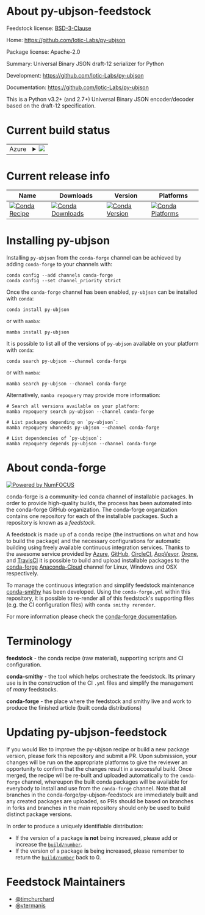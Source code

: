 About py-ubjson-feedstock
=========================

Feedstock license: [BSD-3-Clause](https://github.com/conda-forge/py-ubjson-feedstock/blob/main/LICENSE.txt)

Home: https://github.com/Iotic-Labs/py-ubjson

Package license: Apache-2.0

Summary: Universal Binary JSON draft-12 serializer for Python

Development: https://github.com/Iotic-Labs/py-ubjson

Documentation: https://github.com/Iotic-Labs/py-ubjson

This is a Python v3.2+ (and 2.7+) Universal Binary JSON encoder/decoder
based on the draft-12 specification.


Current build status
====================


<table>
    
  <tr>
    <td>Azure</td>
    <td>
      <details>
        <summary>
          <a href="https://dev.azure.com/conda-forge/feedstock-builds/_build/latest?definitionId=835&branchName=main">
            <img src="https://dev.azure.com/conda-forge/feedstock-builds/_apis/build/status/py-ubjson-feedstock?branchName=main">
          </a>
        </summary>
        <table>
          <thead><tr><th>Variant</th><th>Status</th></tr></thead>
          <tbody><tr>
              <td>linux_64_python3.10.____cpython</td>
              <td>
                <a href="https://dev.azure.com/conda-forge/feedstock-builds/_build/latest?definitionId=835&branchName=main">
                  <img src="https://dev.azure.com/conda-forge/feedstock-builds/_apis/build/status/py-ubjson-feedstock?branchName=main&jobName=linux&configuration=linux%20linux_64_python3.10.____cpython" alt="variant">
                </a>
              </td>
            </tr><tr>
              <td>linux_64_python3.11.____cpython</td>
              <td>
                <a href="https://dev.azure.com/conda-forge/feedstock-builds/_build/latest?definitionId=835&branchName=main">
                  <img src="https://dev.azure.com/conda-forge/feedstock-builds/_apis/build/status/py-ubjson-feedstock?branchName=main&jobName=linux&configuration=linux%20linux_64_python3.11.____cpython" alt="variant">
                </a>
              </td>
            </tr><tr>
              <td>linux_64_python3.12.____cpython</td>
              <td>
                <a href="https://dev.azure.com/conda-forge/feedstock-builds/_build/latest?definitionId=835&branchName=main">
                  <img src="https://dev.azure.com/conda-forge/feedstock-builds/_apis/build/status/py-ubjson-feedstock?branchName=main&jobName=linux&configuration=linux%20linux_64_python3.12.____cpython" alt="variant">
                </a>
              </td>
            </tr><tr>
              <td>linux_64_python3.8.____cpython</td>
              <td>
                <a href="https://dev.azure.com/conda-forge/feedstock-builds/_build/latest?definitionId=835&branchName=main">
                  <img src="https://dev.azure.com/conda-forge/feedstock-builds/_apis/build/status/py-ubjson-feedstock?branchName=main&jobName=linux&configuration=linux%20linux_64_python3.8.____cpython" alt="variant">
                </a>
              </td>
            </tr><tr>
              <td>linux_64_python3.9.____73_pypy</td>
              <td>
                <a href="https://dev.azure.com/conda-forge/feedstock-builds/_build/latest?definitionId=835&branchName=main">
                  <img src="https://dev.azure.com/conda-forge/feedstock-builds/_apis/build/status/py-ubjson-feedstock?branchName=main&jobName=linux&configuration=linux%20linux_64_python3.9.____73_pypy" alt="variant">
                </a>
              </td>
            </tr><tr>
              <td>linux_64_python3.9.____cpython</td>
              <td>
                <a href="https://dev.azure.com/conda-forge/feedstock-builds/_build/latest?definitionId=835&branchName=main">
                  <img src="https://dev.azure.com/conda-forge/feedstock-builds/_apis/build/status/py-ubjson-feedstock?branchName=main&jobName=linux&configuration=linux%20linux_64_python3.9.____cpython" alt="variant">
                </a>
              </td>
            </tr><tr>
              <td>osx_64_python3.10.____cpython</td>
              <td>
                <a href="https://dev.azure.com/conda-forge/feedstock-builds/_build/latest?definitionId=835&branchName=main">
                  <img src="https://dev.azure.com/conda-forge/feedstock-builds/_apis/build/status/py-ubjson-feedstock?branchName=main&jobName=osx&configuration=osx%20osx_64_python3.10.____cpython" alt="variant">
                </a>
              </td>
            </tr><tr>
              <td>osx_64_python3.11.____cpython</td>
              <td>
                <a href="https://dev.azure.com/conda-forge/feedstock-builds/_build/latest?definitionId=835&branchName=main">
                  <img src="https://dev.azure.com/conda-forge/feedstock-builds/_apis/build/status/py-ubjson-feedstock?branchName=main&jobName=osx&configuration=osx%20osx_64_python3.11.____cpython" alt="variant">
                </a>
              </td>
            </tr><tr>
              <td>osx_64_python3.12.____cpython</td>
              <td>
                <a href="https://dev.azure.com/conda-forge/feedstock-builds/_build/latest?definitionId=835&branchName=main">
                  <img src="https://dev.azure.com/conda-forge/feedstock-builds/_apis/build/status/py-ubjson-feedstock?branchName=main&jobName=osx&configuration=osx%20osx_64_python3.12.____cpython" alt="variant">
                </a>
              </td>
            </tr><tr>
              <td>osx_64_python3.8.____cpython</td>
              <td>
                <a href="https://dev.azure.com/conda-forge/feedstock-builds/_build/latest?definitionId=835&branchName=main">
                  <img src="https://dev.azure.com/conda-forge/feedstock-builds/_apis/build/status/py-ubjson-feedstock?branchName=main&jobName=osx&configuration=osx%20osx_64_python3.8.____cpython" alt="variant">
                </a>
              </td>
            </tr><tr>
              <td>osx_64_python3.9.____73_pypy</td>
              <td>
                <a href="https://dev.azure.com/conda-forge/feedstock-builds/_build/latest?definitionId=835&branchName=main">
                  <img src="https://dev.azure.com/conda-forge/feedstock-builds/_apis/build/status/py-ubjson-feedstock?branchName=main&jobName=osx&configuration=osx%20osx_64_python3.9.____73_pypy" alt="variant">
                </a>
              </td>
            </tr><tr>
              <td>osx_64_python3.9.____cpython</td>
              <td>
                <a href="https://dev.azure.com/conda-forge/feedstock-builds/_build/latest?definitionId=835&branchName=main">
                  <img src="https://dev.azure.com/conda-forge/feedstock-builds/_apis/build/status/py-ubjson-feedstock?branchName=main&jobName=osx&configuration=osx%20osx_64_python3.9.____cpython" alt="variant">
                </a>
              </td>
            </tr><tr>
              <td>win_64_python3.10.____cpython</td>
              <td>
                <a href="https://dev.azure.com/conda-forge/feedstock-builds/_build/latest?definitionId=835&branchName=main">
                  <img src="https://dev.azure.com/conda-forge/feedstock-builds/_apis/build/status/py-ubjson-feedstock?branchName=main&jobName=win&configuration=win%20win_64_python3.10.____cpython" alt="variant">
                </a>
              </td>
            </tr><tr>
              <td>win_64_python3.11.____cpython</td>
              <td>
                <a href="https://dev.azure.com/conda-forge/feedstock-builds/_build/latest?definitionId=835&branchName=main">
                  <img src="https://dev.azure.com/conda-forge/feedstock-builds/_apis/build/status/py-ubjson-feedstock?branchName=main&jobName=win&configuration=win%20win_64_python3.11.____cpython" alt="variant">
                </a>
              </td>
            </tr><tr>
              <td>win_64_python3.12.____cpython</td>
              <td>
                <a href="https://dev.azure.com/conda-forge/feedstock-builds/_build/latest?definitionId=835&branchName=main">
                  <img src="https://dev.azure.com/conda-forge/feedstock-builds/_apis/build/status/py-ubjson-feedstock?branchName=main&jobName=win&configuration=win%20win_64_python3.12.____cpython" alt="variant">
                </a>
              </td>
            </tr><tr>
              <td>win_64_python3.8.____cpython</td>
              <td>
                <a href="https://dev.azure.com/conda-forge/feedstock-builds/_build/latest?definitionId=835&branchName=main">
                  <img src="https://dev.azure.com/conda-forge/feedstock-builds/_apis/build/status/py-ubjson-feedstock?branchName=main&jobName=win&configuration=win%20win_64_python3.8.____cpython" alt="variant">
                </a>
              </td>
            </tr><tr>
              <td>win_64_python3.9.____73_pypy</td>
              <td>
                <a href="https://dev.azure.com/conda-forge/feedstock-builds/_build/latest?definitionId=835&branchName=main">
                  <img src="https://dev.azure.com/conda-forge/feedstock-builds/_apis/build/status/py-ubjson-feedstock?branchName=main&jobName=win&configuration=win%20win_64_python3.9.____73_pypy" alt="variant">
                </a>
              </td>
            </tr><tr>
              <td>win_64_python3.9.____cpython</td>
              <td>
                <a href="https://dev.azure.com/conda-forge/feedstock-builds/_build/latest?definitionId=835&branchName=main">
                  <img src="https://dev.azure.com/conda-forge/feedstock-builds/_apis/build/status/py-ubjson-feedstock?branchName=main&jobName=win&configuration=win%20win_64_python3.9.____cpython" alt="variant">
                </a>
              </td>
            </tr>
          </tbody>
        </table>
      </details>
    </td>
  </tr>
</table>

Current release info
====================

| Name | Downloads | Version | Platforms |
| --- | --- | --- | --- |
| [![Conda Recipe](https://img.shields.io/badge/recipe-py--ubjson-green.svg)](https://anaconda.org/conda-forge/py-ubjson) | [![Conda Downloads](https://img.shields.io/conda/dn/conda-forge/py-ubjson.svg)](https://anaconda.org/conda-forge/py-ubjson) | [![Conda Version](https://img.shields.io/conda/vn/conda-forge/py-ubjson.svg)](https://anaconda.org/conda-forge/py-ubjson) | [![Conda Platforms](https://img.shields.io/conda/pn/conda-forge/py-ubjson.svg)](https://anaconda.org/conda-forge/py-ubjson) |

Installing py-ubjson
====================

Installing `py-ubjson` from the `conda-forge` channel can be achieved by adding `conda-forge` to your channels with:

```
conda config --add channels conda-forge
conda config --set channel_priority strict
```

Once the `conda-forge` channel has been enabled, `py-ubjson` can be installed with `conda`:

```
conda install py-ubjson
```

or with `mamba`:

```
mamba install py-ubjson
```

It is possible to list all of the versions of `py-ubjson` available on your platform with `conda`:

```
conda search py-ubjson --channel conda-forge
```

or with `mamba`:

```
mamba search py-ubjson --channel conda-forge
```

Alternatively, `mamba repoquery` may provide more information:

```
# Search all versions available on your platform:
mamba repoquery search py-ubjson --channel conda-forge

# List packages depending on `py-ubjson`:
mamba repoquery whoneeds py-ubjson --channel conda-forge

# List dependencies of `py-ubjson`:
mamba repoquery depends py-ubjson --channel conda-forge
```


About conda-forge
=================

[![Powered by
NumFOCUS](https://img.shields.io/badge/powered%20by-NumFOCUS-orange.svg?style=flat&colorA=E1523D&colorB=007D8A)](https://numfocus.org)

conda-forge is a community-led conda channel of installable packages.
In order to provide high-quality builds, the process has been automated into the
conda-forge GitHub organization. The conda-forge organization contains one repository
for each of the installable packages. Such a repository is known as a *feedstock*.

A feedstock is made up of a conda recipe (the instructions on what and how to build
the package) and the necessary configurations for automatic building using freely
available continuous integration services. Thanks to the awesome service provided by
[Azure](https://azure.microsoft.com/en-us/services/devops/), [GitHub](https://github.com/),
[CircleCI](https://circleci.com/), [AppVeyor](https://www.appveyor.com/),
[Drone](https://cloud.drone.io/welcome), and [TravisCI](https://travis-ci.com/)
it is possible to build and upload installable packages to the
[conda-forge](https://anaconda.org/conda-forge) [Anaconda-Cloud](https://anaconda.org/)
channel for Linux, Windows and OSX respectively.

To manage the continuous integration and simplify feedstock maintenance
[conda-smithy](https://github.com/conda-forge/conda-smithy) has been developed.
Using the ``conda-forge.yml`` within this repository, it is possible to re-render all of
this feedstock's supporting files (e.g. the CI configuration files) with ``conda smithy rerender``.

For more information please check the [conda-forge documentation](https://conda-forge.org/docs/).

Terminology
===========

**feedstock** - the conda recipe (raw material), supporting scripts and CI configuration.

**conda-smithy** - the tool which helps orchestrate the feedstock.
                   Its primary use is in the construction of the CI ``.yml`` files
                   and simplify the management of *many* feedstocks.

**conda-forge** - the place where the feedstock and smithy live and work to
                  produce the finished article (built conda distributions)


Updating py-ubjson-feedstock
============================

If you would like to improve the py-ubjson recipe or build a new
package version, please fork this repository and submit a PR. Upon submission,
your changes will be run on the appropriate platforms to give the reviewer an
opportunity to confirm that the changes result in a successful build. Once
merged, the recipe will be re-built and uploaded automatically to the
`conda-forge` channel, whereupon the built conda packages will be available for
everybody to install and use from the `conda-forge` channel.
Note that all branches in the conda-forge/py-ubjson-feedstock are
immediately built and any created packages are uploaded, so PRs should be based
on branches in forks and branches in the main repository should only be used to
build distinct package versions.

In order to produce a uniquely identifiable distribution:
 * If the version of a package **is not** being increased, please add or increase
   the [``build/number``](https://docs.conda.io/projects/conda-build/en/latest/resources/define-metadata.html#build-number-and-string).
 * If the version of a package **is** being increased, please remember to return
   the [``build/number``](https://docs.conda.io/projects/conda-build/en/latest/resources/define-metadata.html#build-number-and-string)
   back to 0.

Feedstock Maintainers
=====================

* [@timchurchard](https://github.com/timchurchard/)
* [@vtermanis](https://github.com/vtermanis/)

